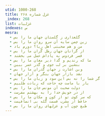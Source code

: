 ```yaml
---
utid: 1000-268
title: غزل شماره ۲۶۸
_index: 268
list: غزلیات
indexes: س
mesra:
  - گلعذاری ز گلستان جهان ما را بس
  - زین چمن سایه آن سرو روان ما را بس
  - من و هم صحبتی اهل ریا؟ دورم باد
  - از گرانان جهان رطل گران ما را بس
  - قصر فردوس به پاداش عمل می بخشند
  - ما که رندیم و گدا دیر مغان ما را بس
  - بنشین بر لب جوی و گذر عمر ببین
  - وین اشارت ز جهان گذران ما را بس
  - نقد بازار جهان بنگر و آزار جهان
  - گر شما را نه بس این سود و زیان ما را بس
  - یار با ماست چه حاجت که زیادت طلبیم
  - دولت صحبت آن مونس جان ما را بس
  - از در خویش خدا را به بهشتم مفرست
  - که سر کوی تو از کون و مکان ما را بس
  - حافظ از مشرب قسمت گله بی انصافیست
  - طبع چون آب و غزلهای روان ما را بس
---
```

